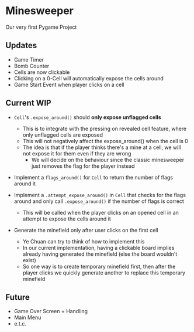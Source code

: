# Minesweeper
Our very first Pygame Project

## Updates
- Game Timer
- Bomb Counter
- Cells are now clickable
- Clicking on a 0-Cell will automatically expose the cells around
- Game Start Event when player clicks on a cell

## Current WIP
<!-- - Game Timer
    - Sean is working on this
    - As of now just get a nice working timer that starts when the program starts
    - We will implement starting only after clicking 1st cell later on -->

- `Cell`'s `.expose_around()` should **only expose unflagged cells**
    - This is to integrate with the pressing on revealed cell feature, where only unflagged cells are exposed
    - This will not negatively affect the expose_around() when the cell is 0
    - The idea is that if the player thinks there's a mine at a cell, we will not expose it for them even if they are wrong
        - We will decide on the behaviour since the classic minesweeper just removes the flag for the player instead
- Implement a `flags_around()` for `Cell` to return the number of flags around it
- Implement a `.attempt_expose_around()` in `Cell` that checks for the flags around and only call `.expose_around()` if the number of flags is correct
    - This will be called when the player clicks on an opened cell in an attempt to expose the cells around it

- Generate the minefield only after user clicks on the first cell
    - Ye Chuan can try to think of how to implement this
    - In our current implementation, having a clickable board implies already having generated the minefield (else the board wouldn't exist)
    - So one way is to create temporary minefield first, then after the player clicks we quickly generate another to replace this temporary minefield

## Future
- Game Over Screen + Handling
- Main Menu
- e.t.c.

